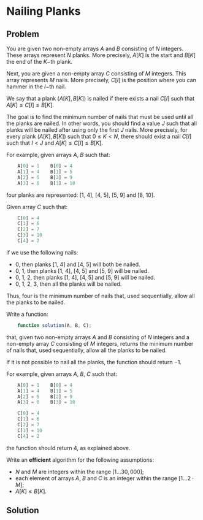 # Nailing Planks

## Problem

You are given two non-empty arrays $A$ and $B$ consisting of $N$ integers. These arrays represent $N$ planks. More precisely, $A[K]$ is the start and $B[K]$ the end of the $K$−th plank.

Next, you are given a non-empty array $C$ consisting of $M$ integers. This array represents $M$ nails. More precisely, $C[I]$ is the position where you can hammer in the $I$−th nail.

We say that a plank $(A[K], B[K])$ is nailed if there exists a nail $C[I]$ such that $A[K] ≤ C[I] ≤ B[K]$.

The goal is to find the minimum number of nails that must be used until all the planks are nailed. In other words, you should find a value $J$ such that all planks will be nailed after using only the first $J$ nails. More precisely, for every plank $(A[K], B[K])$ such that $0 ≤ K < N$, there should exist a nail $C[I]$ such that $I < J$ and $A[K] ≤ C[I] ≤ B[K]$.

For example, given arrays $A$, $B$ such that:

```js
    A[0] = 1    B[0] = 4
    A[1] = 4    B[1] = 5
    A[2] = 5    B[2] = 9
    A[3] = 8    B[3] = 10
```

four planks are represented: [1, 4], [4, 5], [5, 9] and [8, 10].

Given array $C$ such that:

```js
    C[0] = 4
    C[1] = 6
    C[2] = 7
    C[3] = 10
    C[4] = 2
```

if we use the following nails:

- 0, then planks [1, 4] and [4, 5] will both be nailed.
- 0, 1, then planks [1, 4], [4, 5] and [5, 9] will be nailed.
- 0, 1, 2, then planks [1, 4], [4, 5] and [5, 9] will be nailed.
- 0, 1, 2, 3, then all the planks will be nailed.

Thus, four is the minimum number of nails that, used sequentially, allow all the planks to be nailed.

Write a function:

```js
    function solution(A, B, C);
```

that, given two non-empty arrays $A$ and $B$ consisting of $N$ integers and a non-empty array $C$ consisting of $M$ integers, returns the minimum number of nails that, used sequentially, allow all the planks to be nailed.

If it is not possible to nail all the planks, the function should return −1.

For example, given arrays $A$, $B$, $C$ such that:

```js
    A[0] = 1    B[0] = 4
    A[1] = 4    B[1] = 5
    A[2] = 5    B[2] = 9
    A[3] = 8    B[3] = 10

    C[0] = 4
    C[1] = 6
    C[2] = 7
    C[3] = 10
    C[4] = 2
```

the function should return 4, as explained above.

Write an **efficient** algorithm for the following assumptions:

- $N$ and $M$ are integers within the range $[1 ... 30,000]$;
- each element of arrays $A$, $B$ and $C$ is an integer within the range $[1 ... 2 \cdot M]$;
- $A[K] ≤ B[K]$.


## Solution